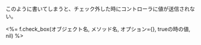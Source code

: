 このように書いてしまうと、チェック外した時にコントローラに値が送信されない。  

<%= f.check_box(オブジェクト名, メソッド名, オプション={}, trueの時の値, nil) %>